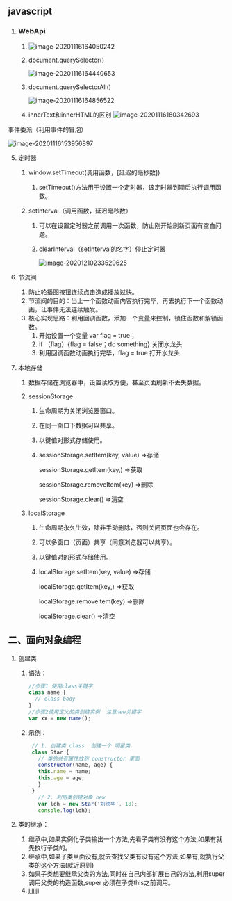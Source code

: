 ## javascript

1. ### WebApi

   1. ![image-20201116164050242](C:\Users\29635\AppData\Roaming\Typora\typora-user-images\image-20201116164050242.png)

   2. document.querySelector()

      ![image-20201116164440653](C:\Users\29635\AppData\Roaming\Typora\typora-user-images\image-20201116164440653.png)

   3. document.querySelectorAll()

      

      ![image-20201116164856522](C:\Users\29635\AppData\Roaming\Typora\typora-user-images\image-20201116164856522.png)

   4. innerText和innerHTML的区别	![image-20201116180342693](C:\Users\29635\AppData\Roaming\Typora\typora-user-images\image-20201116180342693.png)

   

事件委派（利用事件的冒泡）

![image-20201116153956897](C:\Users\29635\AppData\Roaming\Typora\typora-user-images\image-20201116153956897.png)

5. 定时器
   1. window.setTimeout(调用函数，[延迟的毫秒数])
      
      1. setTimeout()方法用于设置一个定时器，该定时器到期后执行调用函数。
      
   2. setInterval（调用函数，延迟毫秒数）

      1. 可以在设置定时器之前调用一次函数，防止刚开始刷新页面有空白问题。

      2. clearInterval（setInterval的名字）停止定时器

         ![image-20201210233529625](C:\Users\29635\AppData\Roaming\Typora\typora-user-images\image-20201210233529625.png)


6. 节流阀
   1. 防止轮播图按钮连续点击造成播放过快。
   2. 节流阀的目的：当上一个函数动画内容执行完毕，再去执行下一个函数动画，让事件无法连续触发。
   3. 核心实现思路：利用回调函数，添加一个变量来控制，锁住函数和解锁函数。
      1. 开始设置一个变量 var flag = true；
      2. if （flag）{flag = false；do something}    关闭水龙头
      3. 利用回调函数动画执行完毕，flag = true     打开水龙头

7. 本地存储

   1. 数据存储在浏览器中，设置读取方便，甚至页面刷新不丢失数据。

   2. sessionStorage

      1. 生命周期为关闭浏览器窗口。

      2. 在同一窗口下数据可以共享。

      3. 以键值对形式存储使用。

      4. sessionStorage.setItem(key, value)  =>存储

         sessionStorage.getItem(key,)  =>获取

         sessionStorage.removeItem(key)  =>删除

         sessionStorage.clear()  =>清空

   3. localStorage

      1. 生命周期永久生效，除非手动删除，否则关闭页面也会存在。

      2. 可以多窗口（页面）共享（同意浏览器可以共享）。

      3. 以键值对的形式存储使用。

      4. localStorage.setItem(key, value)  =>存储

         localStorage.getItem(key,)  =>获取

         localStorage.removeItem(key)  =>删除

         localStorage.clear()  =>清空

## 二、面向对象编程

 1. 创建类

     1. 语法：

        ```js
        //步骤1 使用class关键字
        class name {
          // class body
        }     
        //步骤2使用定义的类创建实例  注意new关键字
        var xx = new name(); 
        ```

    2. 示例：

       ```js
        // 1. 创建类 class  创建一个 明星类
        class Star {
          // 类的共有属性放到 constructor 里面
          constructor(name, age) {
          this.name = name;
          this.age = age;
          }
        }
          // 2. 利用类创建对象 new
          var ldh = new Star('刘德华', 18);
          console.log(ldh);
       ```

2. 类的继承：
   1.  继承中,如果实例化子类输出一个方法,先看子类有没有这个方法,如果有就先执行子类的。
   2. 继承中,如果子类里面没有,就去查找父类有没有这个方法,如果有,就执行父类的这个方法(就近原则)
   3. 如果子类想要继承父类的方法,同时在自己内部扩展自己的方法,利用super 调用父类的构造函数,super 必须在子类this之前调用。
   4.  jjjjjjj